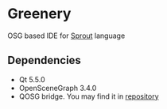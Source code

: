 # Greenery
OSG based IDE for [Sprout](https://github.com/krre/sprout) language

## Dependencies
- Qt 5.5.0
- OpenSceneGraph 3.4.0
- QOSG bridge. You may find it in [repository](https://github.com/krre/qosg)
